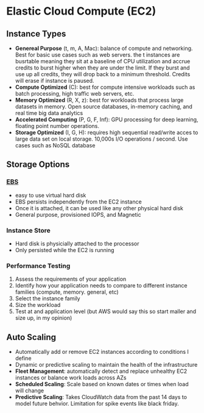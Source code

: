 # Elastic Cloud Compute (EC2)

## Instance Types
- **Genereal Purpose** (t, m, A, Mac): balance of compute and networking. Best for basic use cases such as web servers. the t instances are busrtable meaning they sit at a baseline of CPU utilization and accrue credits to burst higher when they are under the limit. If they burst and use up all credits, they will drop back to a minimum threshold. Credits will erase if instance is paused.
- **Compute Optimized** (C): best for compute intensive workloads such as batch processing, high traffic web servers, etc. 
- **Memory Optimized** (R, X, z): best for workloads that process large datasets in memory. Open source databases, in-memory caching, and real time big data analytics
- **Accelerated Computing** (P, G, F, Inf): GPU processing for deep learning, floating point number operations. 
- **Storage Optimized** (I, G, H): requires high sequential read/write acces to large data set on local storage. 10,000s I/O operations / second. Use cases such as NoSQL database

## Storage Options
### [EBS](https://github.com/CullenDolan/AWS-SAA/blob/master/services/storage.md#elastic-block-storage-ebs)
- easy to use virtual hard disk
- EBS persists independently from the EC2 instance
- Once it is attached, it can be used like any other physical hard disk
- General purpose, provisioned IOPS, and Magnetic

### Instance Store
- Hard disk is physicially attached to the processor
- Only persisted while the EC2 is running

### Performance Testing
1. Assess the requirements of your application
2. Identify how your application needs to compare to different instance families (compute, memory. general, etc)
3. Select the instance family
4. Size the workload
5. Test at and application level (but AWS would say this so start maller and size up, in my opinion)

## Auto Scaling
- Automatically add or remove EC2 instances according to conditions I define
- Dynamic or predictive scaling to maintain the health of the infrastructure
- **Fleet Management**: automatically detect and replace unhealthy EC2 instances or balance work loads across AZs
- **Scheduled Scaling**: Scale based on known dates or times when load will change 
-  **Predictive Scaling**: Takes CloudWatch data from the past 14 days to model future behvior. Limitation for spike events like black friday. 

